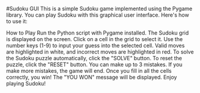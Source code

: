 #Sudoku GUI
This is a simple Sudoku game implemented using the Pygame library. You can play Sudoku with this graphical user interface. Here's how to use it:

How to Play
Run the Python script with Pygame installed.
The Sudoku grid is displayed on the screen.
Click on a cell in the grid to select it.
Use the number keys (1-9) to input your guess into the selected cell. Valid moves are highlighted in white, and incorrect moves are highlighted in red.
To solve the Sudoku puzzle automatically, click the "SOLVE" button.
To reset the puzzle, click the "RESET" button.
You can make up to 3 mistakes. If you make more mistakes, the game will end.
Once you fill in all the cells correctly, you win! The "YOU WON" message will be displayed.
Enjoy playing Sudoku!
